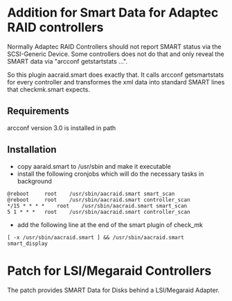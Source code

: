 # Addition for Smart Data for Adaptec RAID controllers

Normally Adaptec RAID Controllers should not report SMART status via the
SCSI-Generic Device. Some controllers does not do that and only reveal
the SMART data via "arcconf getstartstats ...".

So this plugin aacraid.smart does exactly that. It calls arcconf getsmartstats 
for every controller and transformes the xml data into standard SMART lines 
that checkmk.smart expects.

## Requirements

arcconf version 3.0 is installed in path

## Installation

- copy aaraid.smart to /usr/sbin and make it executable
- install the following cronjobs which will do the necessary tasks in background

```
@reboot		root	/usr/sbin/aacraid.smart smart_scan
@reboot		root	/usr/sbin/aacraid.smart controller_scan
*/15 * * * *	root	/usr/sbin/aacraid.smart smart_scan
5 1 * * *	root	/usr/sbin/aacraid.smart controller_scan
```

- add the following line at the end of the smart plugin of check_mk 

```
[ -x /usr/sbin/aacraid.smart ] && /usr/sbin/aacraid.smart smart_display
```

# Patch for LSI/Megaraid Controllers

The patch provides SMART Data for Disks behind a LSI/Megaraid Adapter.
